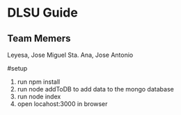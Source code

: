 # DLSU Guide

## Team Memers

Leyesa, Jose Miguel
Sta. Ana, Jose Antonio

#setup
1. run npm install
2. run node addToDB to add data to the mongo database
3. run node index
4. open locahost:3000 in browser

